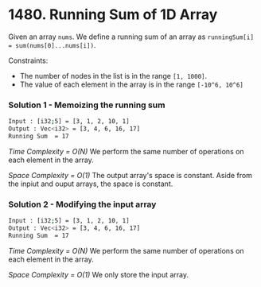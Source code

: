 # 1480. Running Sum of 1D Array

Given an array `nums`. We define a running sum of an array as `runningSum[i] = sum(nums[0]...nums[i])`.

Constraints:

- The number of nodes in the list is in the range `[1, 1000]`.
- The value of each element in the array is in the range `[-10^6, 10^6]`

### Solution 1 - Memoizing the running sum

```sh
Input : [i32;5] = [3, 1, 2, 10, 1]
Output : Vec<i32> = [3, 4, 6, 16, 17]
Running Sum  = 17
```

_Time Complexity = O(N)_
We perform the same number of operations on each element in the array.

_Space Complexity = O(1)_
The output array's space is constant. Aside from the inpiut and ouput arrays, the space is constant.

### Solution 2 - Modifying the input array

```sh
Input : [i32;5] = [3, 1, 2, 10, 1]
Output : Vec<i32> = [3, 4, 6, 16, 17]
Running Sum  = 17
```

_Time Complexity = O(N)_
We perform the same number of operations on each element in the array.

_Space Complexity = O(1)_
We only store the input array.
